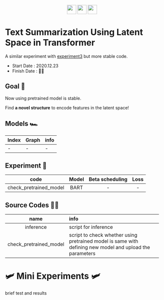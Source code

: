 
<p align="center">
  <a href="https://github.com/pytorch/fairseq"><img src=https://img.shields.io/badge/fairseq-v0.10.1-blue?style=flat height=30px></a> 
  <img src=https://img.shields.io/badge/Python-v3.6.8-green?style=flat&logo=python height=30px></a> 
  <img src=https://img.shields.io/badge/Experiment-v4-orange?style=flat height=30px></a> 
</p>


# Text Summarization Using Latent Space in Transformer

A similar experiment with [experiment3](https://github.com/fxnnxc/text_summarization/tree/main/experiments/experiment3) but more stable code.


* Start Date : 2020.12.23
* Finish Date : 👨‍💻

## Goal 🎯
Now using pretrained model is stable.

Find **a novel structure** to encode features in the latent space!


## Models 🏎️
|Index|Graph|info|
|---|---|---|
|-|-|-|

## Experiment 🧾

|code|Model|Beta scheduling|Loss|
|:-:|:-:|:-:|:-:|
|check_pretrained_model|BART|-|-|



## Source Codes 👨‍💻

|name|info|
|:-:|:--|
|inference|script for inference|
|check_pretrained_model|script to check whether using pretrained model is same with defining new model and upload the parameters|




# 🛩️ Mini Experiments 🛩️

brief test and results
